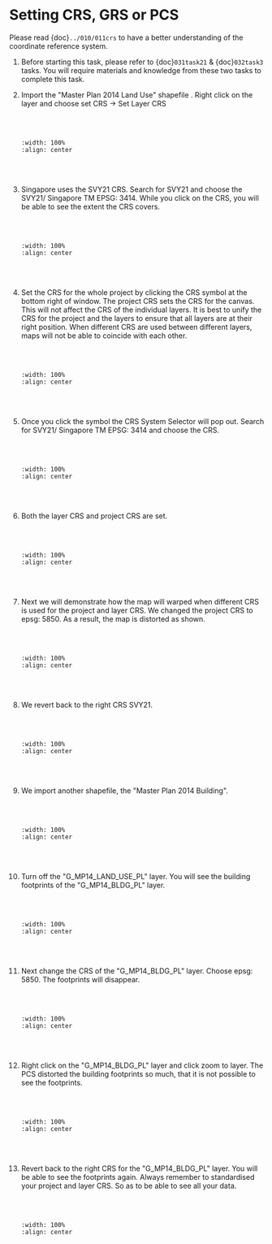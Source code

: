 # Setting CRS, GRS or PCS

Please read {doc}`../010/011crs` to have a better understanding of the coordinate reference system.

1. Before starting this task, please refer to {doc}`031task21` & {doc}`032task3` tasks. You will require materials and knowledge from these two tasks to complete this task.

2. Import the "Master Plan 2014 Land Use" shapefile . Right click on the layer and choose set CRS -> Set Layer CRS

    <br/><br/>
    ```{image} ../../_static/033task4/img1.png
    :width: 100%
    :align: center
    ```
    <br/><br/>

3.  Singapore uses the SVY21 CRS. Search for SVY21 and choose the SVY21/ Singapore TM EPSG: 3414. While you click on the CRS, you will be able to see the extent the CRS covers.

    <br/><br/>
    ```{image} ../../_static/033task4/img2.png
    :width: 100%
    :align: center
    ```
    <br/><br/>

4. Set the CRS for the whole project by clicking the CRS symbol at the bottom right of window. The project CRS sets the CRS for the canvas. This will not affect the CRS of the individual layers. It is best to unify the CRS for the project and the layers to ensure that all layers are at their right position. When different CRS are used between different layers, maps will not be able to coincide with each other.

    <br/><br/>
    ```{image} ../../_static/033task4/img3.png
    :width: 100%
    :align: center
    ```
    <br/><br/>

5. Once you click the symbol the CRS System Selector will pop out. Search for SVY21/ Singapore TM EPSG: 3414 and choose the CRS.

    <br/><br/>
    ```{image} ../../_static/033task4/img4.png
    :width: 100%
    :align: center
    ```
    <br/><br/>

6. Both the layer CRS and project CRS are set.

    <br/><br/>
    ```{image} ../../_static/033task4/img5.png
    :width: 100%
    :align: center
    ```
    <br/><br/>

7. Next we will demonstrate how the map will warped when different CRS is used for the project and layer CRS. We changed the project CRS to epsg: 5850. As a result, the map is distorted as shown.

    <br/><br/>
    ```{image} ../../_static/033task4/img6.png
    :width: 100%
    :align: center
    ```
    <br/><br/>

8. We revert back to the right CRS SVY21.

    <br/><br/>
    ```{image} ../../_static/033task4/img7.png
    :width: 100%
    :align: center
    ```
    <br/><br/>

9. We import another shapefile, the "Master Plan 2014 Building".

    <br/><br/>
    ```{image} ../../_static/033task4/img8.png
    :width: 100%
    :align: center
    ```
    <br/><br/>

10. Turn off the "G_MP14_LAND_USE_PL" layer. You will see the building footprints of the "G_MP14_BLDG_PL" layer.

    <br/><br/>
    ```{image} ../../_static/033task4/img9.png
    :width: 100%
    :align: center
    ```
    <br/><br/>

11. Next change the CRS of the "G_MP14_BLDG_PL" layer. Choose epsg: 5850. The footprints will disappear.

    <br/><br/>
    ```{image} ../../_static/033task4/img10.png
    :width: 100%
    :align: center
    ```
    <br/><br/>

12. Right click on the "G_MP14_BLDG_PL" layer and click zoom to layer. The PCS distorted the building footprints so much, that it is not possible to see the footprints.

    <br/><br/>
    ```{image} ../../_static/033task4/img11.png
    :width: 100%
    :align: center
    ```
    <br/><br/>

13. Revert back to the right CRS for the "G_MP14_BLDG_PL" layer. You will be able to see the footprints again. Always remember to standardised your project and layer CRS. So as to be able to see all your data.

    <br/><br/>
    ```{image} ../../_static/033task4/img12.png
    :width: 100%
    :align: center
    ```
    <br/><br/>
